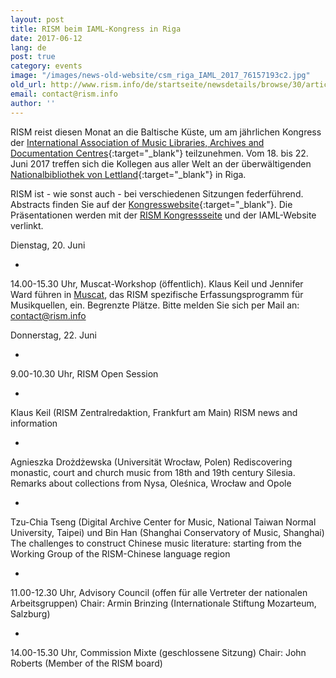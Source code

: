```yaml
---
layout: post
title: RISM beim IAML-Kongress in Riga
date: 2017-06-12
lang: de
post: true
category: events
image: "/images/news-old-website/csm_riga_IAML_2017_76157193c2.jpg"
old_url: http://www.rism.info/de/startseite/newsdetails/browse/30/article/64/rism-at-the-iaml-congress-in-riga.html
email: contact@rism.info
author: ''
---
```


RISM reist diesen Monat an die Baltische Küste, um am jährlichen Kongress der [International Association of Music Libraries, Archives and Documentation Centres](http://www.iaml.info/congresses/2017-riga){:target="_blank"} teilzunehmen. Vom 18. bis 22. Juni 2017 treffen sich die Kollegen aus aller Welt an der überwältigenden [Nationalbibliothek von Lettland](http://lnb.lv/en){:target="_blank"} in Riga.

RISM ist - wie sonst auch - bei verschiedenen Sitzungen federführend. Abstracts finden Sie auf der [Kongresswebsite](https://iaml2017.lnb.lv/programme/abstracts/){:target="_blank"}. Die Präsentationen werden mit der [RISM Kongressseite](/publications/iaml-congresses/2017.html) und der IAML-Website verlinkt.

Dienstag, 20. Juni


-

14.00-15.30 Uhr, Muscat-Workshop (öffentlich). Klaus Keil und Jennifer Ward führen in [Muscat](/community/muscat.html), das RISM spezifische Erfassungsprogramm für Musikquellen, ein.
Begrenzte Plätze. Bitte melden Sie sich per Mail an: [contact@rism.info](mailto:contact@rism.info)

Donnerstag, 22. Juni


-

9.00-10.30 Uhr, RISM Open Session

-

Klaus Keil (RISM Zentralredaktion, Frankfurt am Main)
RISM news and information

-

Agnieszka Drożdżewska (Universität Wrocław, Polen)
Rediscovering monastic, court and church music from 18th and 19th century Silesia. Remarks about collections from Nysa, Oleśnica, Wrocław and Opole

-

Tzu-Chia Tseng (Digital Archive Center for Music, National Taiwan Normal University, Taipei) und Bin Han (Shanghai Conservatory of Music, Shanghai)
The challenges to construct Chinese music literature: starting from the Working Group of the RISM-Chinese language region

-

11.00-12.30 Uhr, Advisory Council (offen für alle Vertreter der nationalen Arbeitsgruppen)
Chair: Armin Brinzing (Internationale Stiftung Mozarteum, Salzburg)

-

14.00-15.30 Uhr, Commission Mixte (geschlossene Sitzung)
Chair: John Roberts (Member of the RISM board)
